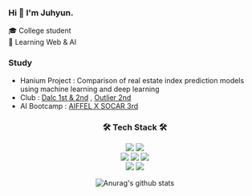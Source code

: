 ### Hi 👋 I'm Juhyun.
🎓 College student<br>
🌱 Learning Web & AI

### Study
- Hanium Project : Comparison of real estate index prediction models using machine learning and deep learning
- Club : <a href= "https://www.notion.so/Dongduk-AI-Learning-Crew-e0525781c75345bf944c01119270a9e6">Dalc 1st & 2nd</a> , 
         <a href= "https://ddwoutlier.github.io/outlier.github.io/index.html">Outlier 2nd</a>
- AI Bootcamp : <a href= "https://aiffel.io/">AIFFEL X SOCAR 3rd</a>

<div align = "center">
  <h3 align="center">🛠️ Tech Stack 🛠️</h3>
  <img src="https://img.shields.io/badge/Python-3766AB?style=flat-square&logo=Python&logoColor=white"/>

  <img src="https://img.shields.io/badge/R-A8B9CC?style=flat-square&logo=R&logoColor=white"/>
  <br/>
  <img src="https://img.shields.io/badge/CSS-1572B6?style=flat-square&logo=CSS3&logoColor=white"/></a>
  <img src="https://img.shields.io/badge/HTML5-E34F26?style=flat-square&logo=HTML5&logoColor=white"/></a>
  <img src="https://img.shields.io/badge/JavaScript-F7DF1E?style=flat-square&logo=JavaScript&logoColor=white"/></a>
  <br/>
  <img src="https://img.shields.io/badge/MySQL-4479A1?style=flat-square&logo=MySQL&logoColor=white"/></a>
  <img src="https://img.shields.io/badge/MongoDB-47A248?style=flat-square&logo=MongoDB&logoColor=white"/></a>


![Anurag's github stats](https://github-readme-stats.vercel.app/api?username=JUHYUN030)



</div>
<!--
**JUHYUN030/JUHYUN030** is a ✨ _special_ ✨ repository because its `README.md` (this file) appears on your GitHub profile.

Here are some ideas to get you started:

- 🔭 I’m currently working on ...
- 🌱 I’m currently learning ...
- 👯 I’m looking to collaborate on ...
- 🤔 I’m looking for help with ...
- 💬 Ask me about ...
- 📫 How to reach me: ...
- 😄 Pronouns: ...
- ⚡ Fun fact: ...
-->
